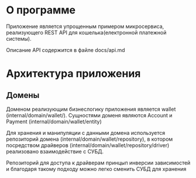 # О программе

Приложение является упрощенным примером микросервиса, реализующего REST API для кошелька(електронной платежной системы).

Описание API  содержится в файле docs/api.md

# Архитектура приложения
## Домены
Доменом реализующим бизнеслогику приложения является wallet (internal/domain/wallet/).
Сущностями доменя являются Account и Payment (internal/domain/wallet/entity)

Для хранения и манипуляции с данными домена используется репозиторий домена (internal/domain/wallet/repository),
в котором посредством драйверов (internal/domain/wallet/repository/driver) реализовано взаимодействие с СУБД.

Репозиторий для доступа к драйверам принцып инверсии зависимостей и благодаря такому подходу можно легко сменить 
СУБД для хранения 



